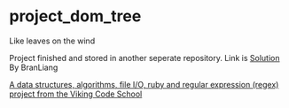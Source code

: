 # project_dom_tree
Like leaves on the wind

Project finished and stored in another seperate repository.
Link is [Solution](https://github.com/BranLiang/domparser)
By BranLiang

[A data structures, algorithms, file I/O, ruby and regular expression (regex) project from the Viking Code School](http://www.vikingcodeschool.com)
